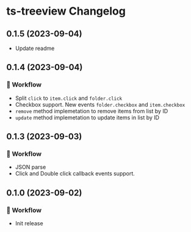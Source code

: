 ts-treeview Changelog
=================
## 0.1.5 (2023-09-04)

* Update readme

## 0.1.4 (2023-09-04)

### 🔧 Workflow
* Split `click` to `item.click` and `folder.click`
* Checkbox support. New events `folder.checkbox` and `item.checkbox`
* `remove` method implemetation to remove items from list by ID
* `update` method implemetation to update items in list by ID

## 0.1.3 (2023-09-03)

### 🔧 Workflow
* JSON parse
* Click and Double click callback events support.

## 0.1.0 (2023-09-02)

### 🔧 Workflow
* Init release
